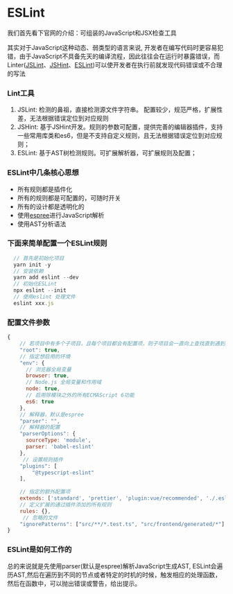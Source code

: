 # ESLint

我们首先看下官网的介绍：可组装的JavaScript和JSX检查工具

其实对于JavaScript这种动态、弱类型的语言来说, 开发者在编写代码时更容易犯错，由于JavaScript不具备先天的编译流程，因此往往会在运行时暴露错误，而Linter([JSLint](https://www.jslint.com/help.html)、[JSHint](https://jshint.com/docs/)、[ESLint](http://eslint.cn/))可以使开发者在执行前就发现代码错误或不合理的写法

### Lint工具

1. JSLint: 检测的鼻祖，直接检测源文件字符串。 配置较少，规范严格，扩展性差，无法根据错误定位到对应规则
2. JSHint: 基于JSHint开发。规则的参数可配置，提供完善的编辑器插件，支持一些常用库类和es6，但是不支持自定义规则，且无法根据错误定位到对应规则；
3. ESLint: 基于AST树检测规则。可扩展解析器，可扩展规则及配置；

### ESLint中几条核心思想

* 所有规则都是插件化
* 所有的规则都是可配置的，可随时开关
* 所有的设计都是透明化的
* 使用[espree](https://github.com/eslint/espree)进行JavaScript解析
* 使用AST分析语法

### 下面来简单配置一个ESLint规则

```javascript
  // 首先是初始化项目
  yarn init -y
  // 安装依赖
  yarn add eslint --dev
  // 初始化ESLint
  npx eslint --init
  // 使用eslint 处理文件
  eslint xxx.js
```

### 配置文件参数

```javascript
{
    // 若项目中有多个子项目，且每个项目都会有配置项，则子项目会一直向上查找直到遇到root为true的，然后合并配置项
    "root": true,
    // 指定想启用的环境
    "env": {
      // 浏览器全局变量
      browser: true,
      // Node.js 全局变量和作用域
      node: true,
      // 启用除模块之外的所有ECMAScript 6功能
      es6: true
    },
    // 解释器，默认是espree
    "parser": "",
    // 解释器的配置
    "parserOptions": {
      sourceType: 'module',
      parser: 'babel-eslint'
    },
     // 设置规则插件
    "plugins": [
        "@typescript-eslint"
    ],
   
    // 指定的额外配置项
    extends: ['standard', 'prettier', 'plugin:vue/recommended', './.eslintrc.kf.js'],
    // 定义扩展的通过插件添加的所有规则
    rules: {},
     // 忽略的文件
    "ignorePatterns": ["src/**/*.test.ts", "src/frontend/generated/*"],
}
```

### ESLint是如何工作的

总的来说就是先使用parser(默认是espree)解析JavaScript生成AST, ESLint会遍历AST,然后在遍历到不同的节点或者特定的时机的时候，触发相应的处理函数，然后在函数中，可以抛出错误或警告，给出提示。
